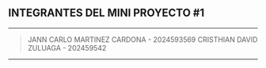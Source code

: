 ## INTEGRANTES DEL MINI PROYECTO #1

------------------------------------------------------

>JANN CARLO MARTINEZ CARDONA - 2024593569
>CRISTHIAN DAVID ZULUAGA  - 202459542

------------------------------------------------------
